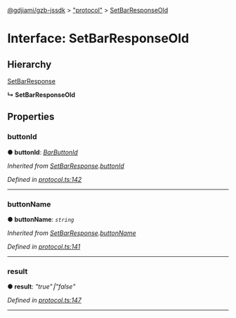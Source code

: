 [@gdjiami/gzb-jssdk](../README.md) > ["protocol"](../modules/_protocol_.md) > [SetBarResponseOld](../interfaces/_protocol_.setbarresponseold.md)



# Interface: SetBarResponseOld

## Hierarchy


 [SetBarResponse](_protocol_.setbarresponse.md)

**↳ SetBarResponseOld**








## Properties
<a id="buttonid"></a>

###  buttonId

**●  buttonId**:  *[BarButtonId](../modules/_protocol_.md#barbuttonid)* 

*Inherited from [SetBarResponse](_protocol_.setbarresponse.md).[buttonId](_protocol_.setbarresponse.md#buttonid)*

*Defined in [protocol.ts:142](https://github.com/GDJiaMi/gzb-jssdk/blob/38ff667/src/protocol.ts#L142)*





___

<a id="buttonname"></a>

###  buttonName

**●  buttonName**:  *`string`* 

*Inherited from [SetBarResponse](_protocol_.setbarresponse.md).[buttonName](_protocol_.setbarresponse.md#buttonname)*

*Defined in [protocol.ts:141](https://github.com/GDJiaMi/gzb-jssdk/blob/38ff667/src/protocol.ts#L141)*





___

<a id="result"></a>

###  result

**●  result**:  *"true"⎮"false"* 

*Defined in [protocol.ts:147](https://github.com/GDJiaMi/gzb-jssdk/blob/38ff667/src/protocol.ts#L147)*





___


